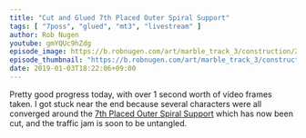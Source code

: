 ```yaml
---
title: "Cut and Glued 7th Placed Outer Spiral Support"
tags: [ "7poss", "glued", "mt3", "livestream" ]
author: Rob Nugen
youtube: gmYQUc9hZdg
episode_image: https://b.robnugen.com/art/marble_track_3/construction/2019/2019_jan_03_cut_and_glued_7th_poss.jpg
episode_thumbnail: "https://b.robnugen.com/art/marble_track_3/construction/2019/thumbs/2019_jan_03_cut_and_glued_7th_poss.jpg"
date: 2019-01-03T18:22:06+09:00
---
```


Pretty good progress today, with over 1 second worth of video frames
taken.  I got stuck near the end because several characters were all
converged around the [7th Placed Outer Spiral Support](/p/7poss) which
has now been cut, and the traffic jam is soon to be untangled.

